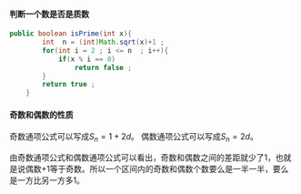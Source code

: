 
#### 判断一个数是否是质数

```java
public boolean isPrime(int x){
        int  n = (int)Math.sqrt(x)+1 ;
        for(int i = 2 ; i <= n  ; i++){
            if(x % i == 0)
                return false ;
        }
        return true ; 
    } 
```

#### 奇数和偶数的性质

奇数通项公式可以写成$S_n=1+2d$。
偶数通项公式可以写成$S_n=2d$。

由奇数通项公式和偶数通项公式可以看出，奇数和偶数之间的差距就少了1，也就是说偶数+1等于奇数。所以一个区间内的奇数和偶数个数要么是一半一半，要么是一方比另一方多1。